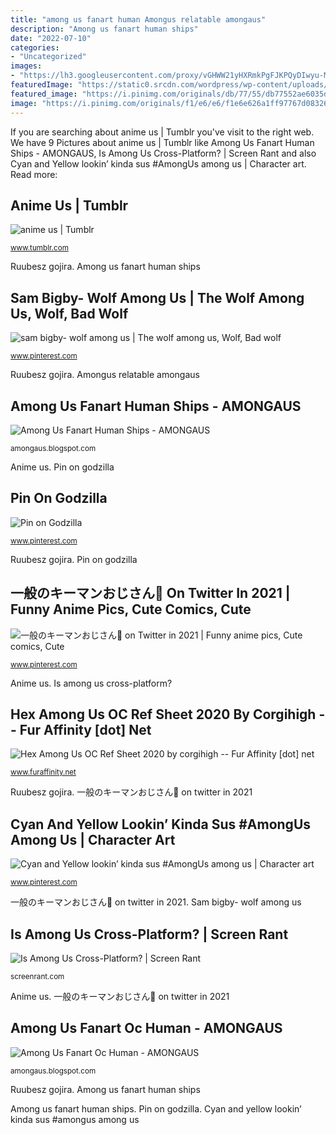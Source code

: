 ```yaml
---
title: "among us fanart human Amongus relatable amongaus"
description: "Among us fanart human ships"
date: "2022-07-10"
categories:
- "Uncategorized"
images:
- "https://lh3.googleusercontent.com/proxy/vGHWW21yHXRmkPgFJKPQyDIwyu-MXiTk8CLPxQnKcban8gsb7F2TnRSjiDYZkeuYG7YQwPpZ-RX2jC6Diaqy4AAf6zFiUTE68zJC1bJN75nK8sBdGHBXp6iLWmak6hXK=w1200-h630-p-k-no-nu"
featuredImage: "https://static0.srcdn.com/wordpress/wp-content/uploads/2020/09/Among-Us-Couch.jpg"
featured_image: "https://i.pinimg.com/originals/db/77/55/db77552ae6035dd93d630a801d1e27e8.png"
image: "https://i.pinimg.com/originals/f1/e6/e6/f1e6e626a1ff97767d0832616f6d75f3.jpg"
---
```


If you are searching about anime us | Tumblr you've visit to the right web. We have 9 Pictures about anime us | Tumblr like Among Us Fanart Human Ships - AMONGAUS, Is Among Us Cross-Platform? | Screen Rant and also Cyan and Yellow lookin’ kinda sus #AmongUs among us | Character art. Read more:

## Anime Us | Tumblr

![anime us | Tumblr](https://64.media.tumblr.com/01b17190032421d3e2fcda2df790c10d/67ac31bbdb4d652c-09/s1280x1920/59018b2b6945a2b2c8428f45604ba8c71a3d9da9.png "Amongus relatable amongaus")

<small>www.tumblr.com</small>

Ruubesz gojira. Among us fanart human ships

## Sam Bigby- Wolf Among Us | The Wolf Among Us, Wolf, Bad Wolf

![sam bigby- wolf among us | The wolf among us, Wolf, Bad wolf](https://i.pinimg.com/originals/db/77/55/db77552ae6035dd93d630a801d1e27e8.png "Among us fanart oc human")

<small>www.pinterest.com</small>

Ruubesz gojira. Amongus relatable amongaus

## Among Us Fanart Human Ships - AMONGAUS

![Among Us Fanart Human Ships - AMONGAUS](https://lh3.googleusercontent.com/proxy/vGHWW21yHXRmkPgFJKPQyDIwyu-MXiTk8CLPxQnKcban8gsb7F2TnRSjiDYZkeuYG7YQwPpZ-RX2jC6Diaqy4AAf6zFiUTE68zJC1bJN75nK8sBdGHBXp6iLWmak6hXK=w1200-h630-p-k-no-nu "Among us fanart oc human")

<small>amongaus.blogspot.com</small>

Anime us. Pin on godzilla

## Pin On Godzilla

![Pin on Godzilla](https://i.pinimg.com/736x/b0/be/da/b0beda690222448ece495658425ca8fa.jpg "Bigby wolf among fables comic game fable werewolf fan sam bad eyes wiki wikia human comics img3 nocookie form characters")

<small>www.pinterest.com</small>

Ruubesz gojira. Pin on godzilla

## 一般のキーマンおじさん🐰 On Twitter In 2021 | Funny Anime Pics, Cute Comics, Cute

![一般のキーマンおじさん🐰 on Twitter in 2021 | Funny anime pics, Cute comics, Cute](https://i.pinimg.com/originals/f1/e6/e6/f1e6e626a1ff97767d0832616f6d75f3.jpg "Is among us cross-platform?")

<small>www.pinterest.com</small>

Anime us. Is among us cross-platform?

## Hex Among Us OC Ref Sheet 2020 By Corgihigh -- Fur Affinity [dot] Net

![Hex Among Us OC Ref Sheet 2020 by corgihigh -- Fur Affinity [dot] net](https://t.furaffinity.net/38418820@400-1601256580.jpg "Is among us cross-platform?")

<small>www.furaffinity.net</small>

Ruubesz gojira. 一般のキーマンおじさん🐰 on twitter in 2021

## Cyan And Yellow Lookin’ Kinda Sus #AmongUs Among Us | Character Art

![Cyan and Yellow lookin’ kinda sus #AmongUs among us | Character art](https://i.pinimg.com/736x/9c/ef/f3/9ceff3a79ab4cdb602bdde1c435f5e24.jpg "Cyan and yellow lookin’ kinda sus #amongus among us")

<small>www.pinterest.com</small>

一般のキーマンおじさん🐰 on twitter in 2021. Sam bigby- wolf among us

## Is Among Us Cross-Platform? | Screen Rant

![Is Among Us Cross-Platform? | Screen Rant](https://static0.srcdn.com/wordpress/wp-content/uploads/2020/09/Among-Us-Couch.jpg "Bigby wolf among fables comic game fable werewolf fan sam bad eyes wiki wikia human comics img3 nocookie form characters")

<small>screenrant.com</small>

Anime us. 一般のキーマンおじさん🐰 on twitter in 2021

## Among Us Fanart Oc Human - AMONGAUS

![Among Us Fanart Oc Human - AMONGAUS](https://i.redd.it/779b88ljmip51.png "Amongus relatable amongaus")

<small>amongaus.blogspot.com</small>

Ruubesz gojira. Among us fanart human ships

Among us fanart human ships. Pin on godzilla. Cyan and yellow lookin’ kinda sus #amongus among us
